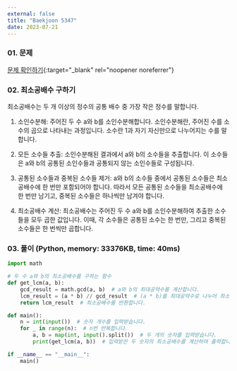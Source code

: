 ```yaml
---
external: false
title: "Baekjoon 5347"
date: 2023-07-21
---
```


### 01. 문제

[문제 확인하기](https://www.acmicpc.net/problem/5347){:target="_blank" rel="noopener noreferrer"}

### 02. 최소공배수 구하기

최소공배수는 두 개 이상의 정수의 공통 배수 중 가장 작은 정수를 말합니다.  

1. 소인수분해: 주어진 두 수 a와 b를 소인수분해합니다. 소인수분해란, 주어진 수를 소수의 곱으로 나타내는 과정입니다. 소수란 1과 자기 자신만으로 나누어지는 수를 말합니다.

2. 모든 소수들 추출: 소인수분해된 결과에서 a와 b의 소수들을 추출합니다. 이 소수들은 a와 b의 공통된 소인수들과 공통되지 않는 소인수들로 구성됩니다.

3. 공통된 소수들과 중복된 소수들 제거: a와 b의 소수들 중에서 공통된 소수들은 최소공배수에 한 번만 포함되어야 합니다. 따라서 모든 공통된 소수들을 최소공배수에 한 번만 남기고, 중복된 소수들은 하나씩만 남겨야 합니다.

4. 최소공배수 계산: 최소공배수는 주어진 두 수 a와 b를 소인수분해하여 추출한 소수들을 모두 곱한 값입니다. 이때, 각 소수들은 공통된 소수는 한 번만, 그리고 중복된 소수들은 한 번씩만 곱합니다.

### 03. 풀이 (Python, memory: 33376KB, time: 40ms)

```Python
import math

# 두 수 a와 b의 최소공배수를 구하는 함수
def get_lcm(a, b):
    gcd_result = math.gcd(a, b)  # a와 b의 최대공약수를 계산합니다.
    lcm_result = (a * b) // gcd_result  # (a * b)를 최대공약수로 나누어 최소공배수를 계산합니다.
    return lcm_result  # 최소공배수를 반환합니다.

def main():
    n = int(input())  # 숫자 개수를 입력받습니다.
    for _ in range(n):  # n번 반복합니다.
        a, b = map(int, input().split())  # 두 개의 숫자를 입력받습니다.
        print(get_lcm(a, b))  # 입력받은 두 숫자의 최소공배수를 계산하여 출력합니다.

if __name__ == "__main__":
    main()
```
